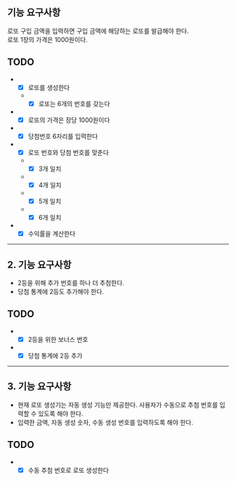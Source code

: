 ## 기능 요구사항
로또 구입 금액을 입력하면 구입 금액에 해당하는 로또를 발급해야 한다.  
로또 1장의 가격은 1000원이다.

## TODO
- - [x] 로또를 생성한다
  - - [x] 로또는 6개의 번호를 갖는다
- - [x] 로또의 가격은 장당 1000원이다
- - [x] 당첨번호 6자리를 입력한다
- - [x] 로또 번호와 당첨 번호를 맞춘다
  - - [x] 3개 일치
  - - [x] 4개 일치
  - - [x] 5개 일치
  - - [x] 6개 일치
- - [x] 수익률을 계산한다

--- 

## 2. 기능 요구사항
- 2등을 위해 추가 번호를 하나 더 추첨한다.
- 당첨 통계에 2등도 추가해야 한다.
## TODO
- - [x] 2등을 위한 보너스 번호
- - [x] 당첨 통계에 2등 추가
---
## 3. 기능 요구사항
- 현재 로또 생성기는 자동 생성 기능만 제공한다. 사용자가 수동으로 추첨 번호를 입력할 수 있도록 해야 한다.
- 입력한 금액, 자동 생성 숫자, 수동 생성 번호를 입력하도록 해야 한다.

## TODO
- - [x] 수동 추첨 번호로 로또 생성한다
